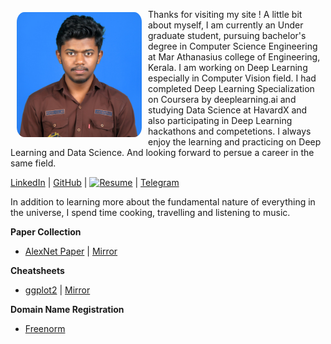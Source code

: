 <img align="left" width="200" src="/assets/profile_pic.jpg" style="border-radius: 10%; padding: 5px 10px;" /> Thanks for visiting my site ! A little bit about myself, I am currently an Under graduate student, pursuing bachelor's degree in Computer Science Engineering at Mar Athanasius college of Engineering, Kerala. I am working on Deep Learning especially in Computer Vision field. I had completed Deep Learning Specialization on Coursera by deeplearning.ai and studying Data Science at HavardX and also participating in Deep Learning hackathons and competetions. I always enjoy the learning and practicing on Deep Learning and Data Science. And looking forward to persue a career in the same field.   


[LinkedIn](https://www.linkedin.com/in/121yaseen/) | [GitHub](https://github.com/121yaseen) | [![Resume](https://img.shields.io/badge/resume-Download-green?style=for-the-badge)](./assets/Muhammed-Yaseen-resume.pdf) | [Telegram](https://t.me/thenullbyte)


In addition to learning more about the fundamental nature of everything in the universe, I spend time cooking, travelling and listening to music.

**Paper Collection**

* [AlexNet Paper](http://www.cs.toronto.edu/~hinton/absps/imagenet.pdf) | [Mirror](alexnet.pdf)

**Cheatsheets**

* [ggplot2](https://rstudio.com/wp-content/uploads/2015/03/ggplot2-cheatsheet.pdf) | [Mirror](ggplot2.pdf)


**Domain Name Registration**

* [Freenorm](https://www.freenom.com/en/index.html?lang=en)
